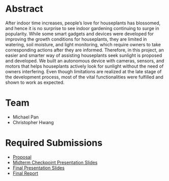 # Abstract

After indoor time increases, people’s love for houseplants has blossomed, and hence it is no surprise to see indoor gardening continuing to surge in popularity. While some smart gadgets and devices were developed for improving the growth conditions for houseplants, they are limited in watering, soil moisture, and light monitoring, which require owners to take corresponding actions after they are informed. Therefore, in this project, an easier and smarter way of assisting houseplants seek sunlight is proposed and developed. We built an autonomous device with cameras, sensors, and motors that helps houseplants actively look for sunlight without the need of owners interfering. Even though limitations are realized at the late stage of the development process, most of the vital functionalities were fulfilled and shown to work as expected. 

# Team

* Michael Pan
* Christopher Hwang

# Required Submissions

* [Proposal](https://github.com/micpan0312/EmbedSys_Sunseeker/blob/master/docs/proposal.md)
* [Midterm Checkpoint Presentation Slides](http://)
* [Final Presentation Slides](https://docs.google.com/presentation/d/1yRFuW0j9LKBWD2kcvjMXTOqfWXzyr_h1eJJQ6VnooOo/edit?usp=sharing)
* [Final Report](https://github.com/micpan0312/EmbedSys_Sunseeker/blob/master/docs/report.md)
